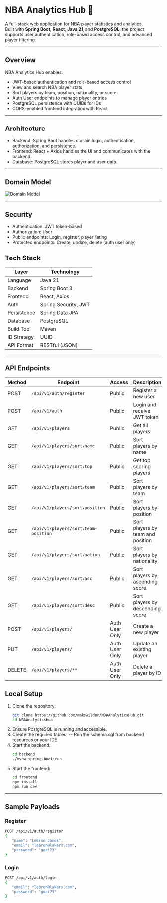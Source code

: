 # NBA Analytics Hub 🏀

A full-stack web application for NBA player statistics and analytics.  
Built with **Spring Boot**, **React**, **Java 21**, and **PostgreSQL**, the project supports user authentication, role-based access control, and advanced player filtering.

---

## Overview

NBA Analytics Hub enables:

- JWT-based authentication and role-based access control
- View and search NBA player stats
- Sort players by team, position, nationality, or score
- Auth User endpoints to manage player entries
- PostgreSQL persistence with UUIDs for IDs
- CORS-enabled frontend integration with React

---

## Architecture

- Backend: Spring Boot handles domain logic, authentication, authorization, and persistence.
- Frontend: React + Axios handles the UI and communicates with the backend.
- Database: PostgreSQL stores player and user data.

---

## Domain Model
![Domain Model](https://github.com/user-attachments/assets/9376564e-2e41-4acc-880e-f04ae483c6cd)

---

## Security

- Authentication: JWT token-based
- Authorization: User
- Public endpoints: Login, register, player listing
- Protected endpoints: Create, update, delete (auth user only)

## Tech Stack

| Layer         | Technology                    |
|---------------|-------------------------------|
| Language      | Java 21                       |
| Backend       | Spring Boot 3                 |
| Frontend      | React, Axios                  |
| Auth          | Spring Security, JWT          |
| Persistence   | Spring Data JPA               |
| Database      | PostgreSQL                    |
| Build Tool    | Maven                         |
| ID Strategy   | UUID                          |
| API Format    | RESTful (JSON)                |

---

## API Endpoints

| Method | Endpoint                            | Access         | Description                              |
|--------|-------------------------------------|----------------|------------------------------------------|
| POST   | `/api/v1/auth/register`             | Public         | Register a new user                      |
| POST   | `/api/v1/auth`                      | Public         | Login and receive JWT token              |
| GET    | `/api/v1/players`                   | Public         | Get all players                          |
| GET    | `/api/v1/players/sort/name`         | Public         | Sort players by name                     |
| GET    | `/api/v1/players/sort/top`          | Public         | Get top scoring players                  |
| GET    | `/api/v1/players/sort/team`         | Public         | Sort players by team                     |
| GET    | `/api/v1/players/sort/position`     | Public         | Sort players by position                 |
| GET    | `/api/v1/players/sort/team-position`| Public         | Sort players by team and position        |
| GET    | `/api/v1/players/sort/nation`       | Public         | Sort players by nationality              |
| GET    | `/api/v1/players/sort/asc`          | Public         | Sort players by ascending score          |
| GET    | `/api/v1/players/sort/desc`         | Public         | Sort players by descending score         |
| POST   | `/api/v1/players/`                  | Auth User Only | Create a new player                      |
| PUT    | `/api/v1/players/`                  | Auth User Only | Update an existing player                |
| DELETE | `/api/v1/players/**`                | Auth User Only | Delete a player by ID                    |


## Local Setup

1. Clone the repository:
   ```bash
   git clone https://github.com/makswilder/NBAAnalyticsHub.git
   cd NBAAnalyticsHub
2. Ensure PostgreSQL is running and accessible.
3. Create the required tables:
   -- Run the schema.sql from backend resources or your IDE
4. Start the backend:
   ```bash
   cd backend
   ./mvnw spring-boot:run
5. Start the frontend:
   ```bash
   cd frontend
   npm install
   npm run dev
   
---

## Sample Payloads
### Register
   ```bash
   POST /api/v1/auth/register
   {
      "name": "LeBron James",
      "email": "lebron@lakers.com",
      "password": "goat23"
   }
```
### Login
```bash
POST /api/v1/auth/login
{
   "email": "lebron@lakers.com",
   "password": "goat23"
}
```
